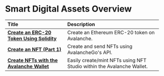 # Smart Digital Assets Overview

| Title | Description |
| :--- | :--- |
| [**Create an ERC-20 Token Using Solidity**](create-erc-20-token-on-avalanche-c-chain.md) | Create an Ethereum ERC-20 token on Avalanche. |
| [**Create an NFT (Part 1)**](creating-a-nft-part-1.md) | Create and send NFTs using AvalancheGo's API. |
| [**Create NFTs with the Avalanche Wallet**](wallet-nft-studio.md) | Easily create/mint NFTs using NFT Studio within the Avalanche Wallet. |

